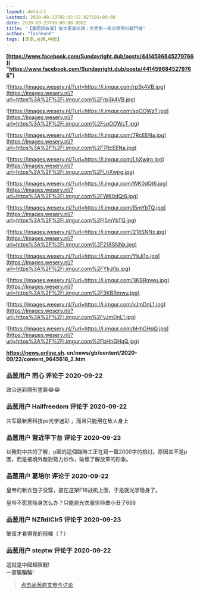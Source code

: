 ```yaml
---
layout: default
Lastmod: 2020-09-23T02:03:57.827191+00:00
date: 2020-09-23T00:00:00.000Z
title: "【看圖說故事】偉大軍事巡禮：世界第一架光學隱形戰鬥機"
author: "Tashkent"
tags: [軍事,台灣,中國]
---
```


**[https://www.facebook.com/Sundayright.dub/posts/4414596845279766]( "https://www.facebook.com/Sundayright.dub/posts/4414596845279766")**  
  
![https://images.weserv.nl/?url=https://i.imgur.com/rp3k4VB.jpg](https://images.weserv.nl/?url=https%3A%2F%2Fi.imgur.com%2Frp3k4VB.jpg)  
  
![https://images.weserv.nl/?url=https://i.imgur.com/spOOWzT.jpg](https://images.weserv.nl/?url=https%3A%2F%2Fi.imgur.com%2FspOOWzT.jpg)  
  
![https://images.weserv.nl/?url=https://i.imgur.com/7RcEENa.jpg](https://images.weserv.nl/?url=https%3A%2F%2Fi.imgur.com%2F7RcEENa.jpg)  
  
![https://images.weserv.nl/?url=https://i.imgur.com/LhXwjrg.jpg](https://images.weserv.nl/?url=https%3A%2F%2Fi.imgur.com%2FLhXwjrg.jpg)  
  
![https://images.weserv.nl/?url=https://i.imgur.com/WK0dQt6.jpg](https://images.weserv.nl/?url=https%3A%2F%2Fi.imgur.com%2FWK0dQt6.jpg)  
  
![https://images.weserv.nl/?url=https://i.imgur.com/I5mYbTQ.jpg](https://images.weserv.nl/?url=https%3A%2F%2Fi.imgur.com%2FI5mYbTQ.jpg)  
  
![https://images.weserv.nl/?url=https://i.imgur.com/218SNNx.jpg](https://images.weserv.nl/?url=https%3A%2F%2Fi.imgur.com%2F218SNNx.jpg)  
  
![https://images.weserv.nl/?url=https://i.imgur.com/YlrJi1p.jpg](https://images.weserv.nl/?url=https%3A%2F%2Fi.imgur.com%2FYlrJi1p.jpg)  
  
![https://images.weserv.nl/?url=https://i.imgur.com/3KBRmwu.jpg](https://images.weserv.nl/?url=https%3A%2F%2Fi.imgur.com%2F3KBRmwu.jpg)  
  
![https://images.weserv.nl/?url=https://i.imgur.com/vJmDnL1.jpg](https://images.weserv.nl/?url=https%3A%2F%2Fi.imgur.com%2FvJmDnL1.jpg)  
  
![https://images.weserv.nl/?url=https://i.imgur.com/bHhGHqQ.jpg](https://images.weserv.nl/?url=https%3A%2F%2Fi.imgur.com%2FbHhGHqQ.jpg)  
  
**https://news.online.sh. cn/news/gb/content/2020-09/22/content\_9645616\_2.htm**

            
### 品葱用户 **問心** 评论于 2020-09-22
        
政治迷彩隱形塗裝😂😂
        


            
### 品葱用户 **Hailfreedom** 评论于 2020-09-22
        
共军最新黑科技ps光学迷彩 ，而且只能用在敌人身上
        


            
### 品葱用户 **習近平下台** 评论于 2020-09-23
        
以我對中共的了解，p圖的這個臨時工正在寫一篇2000字的檢討。原因並不是p圖，而是被境外敵對勢力炒作，破壞了解放軍的形象。
        


            
### 品葱用户 **葛培尔** 评论于 2020-09-22
        
皇帝的新衣包子没穿，披在这架F16战机上面，于是就光学隐身了。  
  
皇帝不愿意隐身怎么办？只能剥光衣服坚持做小丑了666
        


            
### 品葱用户 **NZRdlClr5** 评论于 2020-09-23
        
笨蛋才看得見的飛機（？）
        


            
### 品葱用户 **steptw** 评论于 2020-09-22
        
這就是中國超限戰!  
一直騙騙騙!
        






> [点击品葱原文参与讨论](https://pincong.rocks/article/24375)

